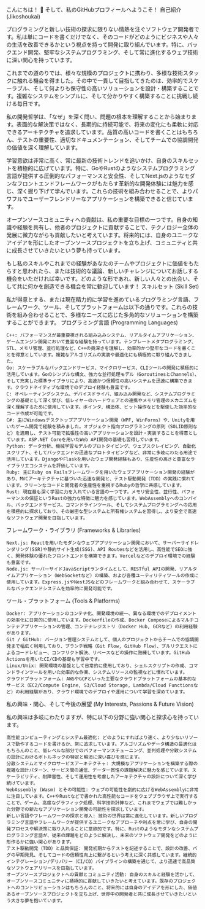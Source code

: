 こんにちは！ 👋 そして、私のGitHubプロフィールへようこそ！
自己紹介 (Jikoshoukai)

プログラミングと新しい技術の探求に限りない情熱を注ぐソフトウェア開発者です。私は単にコードを書くだけでなく、そのコードがどのようにビジネスや人々の生活を改善できるかという視点を持って開発に取り組んでいます。特に、バックエンド開発、堅牢なシステムプログラミング、そして常に進化するウェブ技術に深い関心を持っています。

これまでの道のりでは、様々な規模のプロジェクトに携わり、多様な技術スタックに触れる機会を得ました。その中で一貫して目指してきたのは、効率的でスケーラブル、そして何よりも保守性の高いソリューションを設計・構築することです。複雑なシステムをシンプルに、そして分かりやすく構築することに挑戦し続ける毎日です。

私の開発哲学は、「なぜ」を深く問い、問題の根本を理解することから始まります。表面的な解決策ではなく、長期的に持続可能で、将来の変化にも柔軟に対応できるアーキテクチャを追求しています。品質の高いコードを書くことはもちろん、テストの重要性、適切なドキュメンテーション、そしてチームでの協調開発の価値を深く理解しています。

学習意欲は非常に高く、常に最新の技術トレンドを追いかけ、自身のスキルセットを積極的に広げています。特に、GoやRustのようなシステムプログラミング言語が提供する圧倒的なパフォーマンスと安全性、そしてNext.jsのようなモダンなフロントエンドフレームワークがもたらす革新的な開発体験には魅力を感じ、深く掘り下げて学んでいます。これらの技術を組み合わせることで、よりパワフルでユーザーフレンドリーなアプリケーションを構築できると信じています。

オープンソースコミュニティへの貢献は、私の重要な目標の一つです。自身の知識や経験を共有し、他者のプロジェクトに貢献することで、テクノロジー全体の発展に微力ながらも貢献したいと考えています。将来的には、自身のユニークなアイデアを形にしたオープンソースプロジェクトを立ち上げ、コミュニティと共に成長させていきたいという夢も持っています。

もし私のスキルやこれまでの経験があなたのチームやプロジェクトに価値をもたらすと思われたら、または技術的な議論、新しいチャレンジについてお話しする機会をいただければ幸いです。どのような形であれ、新しい人々との出会い、そして共に何かを創造できる機会を常に歓迎しています！
スキルセット (Skill Set)

私が得意とする、または現在精力的に学習を進めているプログラミング言語、フレームワーク、ツール、そしてプラットフォームは以下の通りです。これらの技術を組み合わせることで、多様なニーズに応じた多角的なソリューションを構築することができます。
プログラミング言語 (Programming Languages)

    C++: パフォーマンスが最重要視される組み込みシステム、リアルタイムアプリケーション、ゲームエンジン開発において豊富な経験を持っています。テンプレートメタプログラミング、STL、メモリ管理、並行処理など、C++の奥深さを理解し、効率的かつ堅牢なコードを書くことを得意としています。複雑なアルゴリズムの実装や最適化にも積極的に取り組んできました。
    Go: スケーラブルなバックエンドサービス、マイクロサービス、CLIツールの開発に積極的に活用しています。Goのシンプルな構文、強力な並行処理モデル（GoroutinesとChannels）、そして充実した標準ライブラリにより、高速かつ信頼性の高いシステムを迅速に構築できます。クラウドネイティブな環境でのデプロイ経験も豊富です。
    C: オペレーティングシステム、デバイスドライバ、組み込み開発など、システムプログラミングの基礎として深く学び、低レイヤーのハードウェアとの連携やメモリ管理のメカニズムを深く理解するために使用しています。ポインタ、構造体、ビット操作などを駆使した効率的なコード作成が可能です。
    C#: 主にWindowsデスクトップアプリケーション開発（WPF, WinForms）や、Unityを用いたゲーム開発で経験を積みました。オブジェクト指向プログラミングの原則（SOLID原則など）を適用し、テスト可能で拡張性の高いアプリケーションを設計・実装することを得意としています。ASP.NET Coreを用いたWeb API開発の基礎も習得しています。
    Python: データ分析、機械学習モデルのプロトタイピング、ウェブスクレイピング、自動化スクリプト、そしてバックエンドの迅速なプロトタイピングなど、非常に多岐にわたる用途で活用しています。DjangoやFlaskを用いたウェブ開発経験もあり、生産性の高さと豊富なライブラリエコシステムを評価しています。
    Ruby: 主にRuby on Railsフレームワークを用いたウェブアプリケーション開発の経験があり、MVCアーキテクチャに基づいた迅速な開発と、テスト駆動開発（TDD）の実践に慣れています。クリーンなコードと開発者の生産性を重視するRubyの哲学に共感しています。
    Rust: 現在最も深く学習に力を入れている言語の一つです。メモリ安全性、並行性、パフォーマンスの保証というRustの強力な特徴に魅力を感じています。WebAssemblyへのコンパイル、バックエンドサービス、コマンドラインツール、そしてシステムプログラミングへの応用を積極的に探求しており、その厳密な型システムと所有権システムを習得し、より安全で高速なソフトウェア開発を目指しています。

フレームワーク・ライブラリ (Frameworks & Libraries)

    Next.js: Reactを用いたモダンなウェブアプリケーション開発において、サーバーサイドレンダリング(SSR)や静的サイト生成(SSG)、API Routesなどを活用し、高性能でSEOに強く、開発体験の優れたフロントエンドを構築できます。Vercelなどのデプロイ環境での経験も豊富です。
    Node.js: サーバーサイドJavaScriptランタイムとして、RESTful APIの開発、リアルタイムアプリケーション（WebSocketなど）の構築、および各種ユーティリティツールの作成に使用しています。Express.jsやNestJSなどのフレームワークと組み合わせて、スケーラブルなバックエンドシステムを効率的に開発可能です。

ツール・プラットフォーム (Tools & Platforms)

    Docker: アプリケーションのコンテナ化、開発環境の統一、異なる環境でのデプロイメントの効率化に日常的に使用しています。Dockerfileの作成、Docker Composeによるマルチコンテナアプリケーションの管理、コンテナレジストリ（Docker Hub, GCRなど）の利用経験があります。
    Git / GitHub: バージョン管理システムとして、個人のプロジェクトからチームでの協調開発まで幅広く利用しており、ブランチ戦略（Git Flow, GitHub Flow）、プルリクエストによるコードレビュー、コンフリクト解決、リベースなどの操作に熟練しています。GitHub Actionsを用いたCI/CDの基礎も学習中です。
    Linux/Unix: 開発環境の基盤として日常的に使用しており、シェルスクリプトの作成、コマンドラインツールを用いた効率的な作業、システムリソースの監視などに慣れています。
    クラウドプラットフォーム: AWSやGCPといった主要なクラウドプラットフォームの基本的なサービス（EC2/Compute Engine, S3/Cloud Storage, Lambda/Cloud Functionsなど）の利用経験があり、クラウド環境でのデプロイや運用について学習を深めています。

私の興味・関心、そして今後の展望 (My Interests, Passions & Future Vision)

私の興味は多岐にわたりますが、特に以下の分野に強い関心と探求心を持っています。

    高性能コンピューティングとシステム最適化: どのようにすればより速く、より少ないリソースで動作するコードを書けるか、常に追求しています。アルゴリズムやデータ構造の最適化はもちろんのこと、低レベルな部分でのパフォーマンスチューニング、並列処理や分散システムの設計におけるボトルネックの特定と解消に深い喜びを感じます。
    分散システムとマイクロサービスアーキテクチャ: 大規模なアプリケーションを構築する際の複雑な設計パターン、サービス間の通信、データ一貫性の課題解決に魅力を感じています。スケーラビリティ、耐障害性、そして運用性を考慮したアーキテクチャの設計について深く学び続けています。
    WebAssembly (Wasm) とその可能性: ウェブの可能性を劇的に広げるWebAssemblyに非常に注目しています。C++やRustなどで書かれた高性能なコードをウェブブラウザ上で実行することで、ゲーム、高度なグラフィック処理、科学技術計算など、これまでウェブでは難しかった分野での新たなアプリケーション開発の可能性を探求しています。
    新しい言語やフレームワークの探求と導入: 技術の世界は常に進化しています。新しいプログラミング言語やフレームワークが提供するユニークなアプローチや利点を常に学び、自身の開発プロセスや解決策に取り入れることに意欲的です。特に、Rustのようなモダンなシステムプログラミング言語が、従来の課題をどのように解決し、未来のソフトウェア開発をどのように形作るかに強い関心があります。
    テスト駆動開発（TDD）と品質保証: 開発初期からテストを記述することで、設計の改善、バグの早期発見、そしてコードの信頼性向上に繋がるという考えに深く共感しています。継続的インテグレーション/デリバリー（CI/CD）パイプラインの構築を通じて、より迅速で高品質なソフトウェアリリースを目指しています。
    オープンソースプロジェクトへの貢献とコミュニティ活動: 自身のスキルと経験を活かして、オープンソースコミュニティに積極的に貢献していきたいと考えています。既存のプロジェクトへのコントリビューションはもちろんのこと、将来的には自身のアイデアを形にした、価値あるオープンソースプロジェクトを立ち上げ、世界中の開発者と共に成長させていきたいという大きな夢を抱いています。

